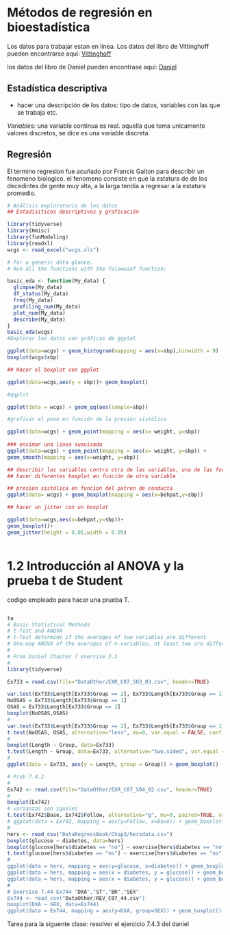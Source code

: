 # Métodos de regresión en bioestadística

Los datos para trabajar estan en linea. Los datos del libro de Vittinghoff pueden encontrarse  aquí: [Vittinghoff](http://www.biostat.ucsf.edu/vgsm)

los datos del libro de Daniel pueden encontrase aqui: [Daniel](http://bcs.wiley.com/he-bcs/Books?action=resource&bcsId=2191&itemId=0471456543&resourceId=4780)

## Estadística descriptiva

- hacer una descripción de los datos: tipo de datos, variables con las que se trabaja etc.

 *Variables:* una variable continua es real. aquella que toma unicamente valores discretos, se dice es  una variable discreta.

## Regresión

El termino regresion fue acuñado por Francis Galton para describir un fenomeno biologico. el fenomeno consiste en que la estatura de de los decedintes de gente muy alta, a la larga tendía a regresar a la estatura promedio.

```R
# Análisis exploratorio de los datos
## Estadísiticos descriptivos y graficación 

library(tidyverse)
library(Hmisc)
library(funModeling)
library(readxl)
wcgs <- read_excel("wcgs.xls")

# for a generic data glance.
# Run all the functions with the folowwinf function:

basic_eda <- function(My_data) {
  glimpse(My_data)
  df_status(My_data)
  freq(My_data)
  profiling_num(My_data)
  plot_num(My_data)
  describe(My_data)
}
basic_eda(wcgs)
#Explorar los datos con gráficas de ggplot

ggplot(data=wcgs) + geom_histogram(mapping = aes(x=sbp),binwidth = 9)
boxplot(wcgs$sbp)

## Hacer el boxplot con ggplot

ggplot(data=wcgs,aes(y = sbp))+ geom_boxplot()

#qqplot

ggplot(data = wcgs) + geom_qq(aes(sample=sbp))

#graficar el peso en función de la presion sistólica

ggplot(data=wcgs) + geom_point(mapping = aes(x= weight, y=sbp))
       
### encimar una linea suavisada
ggplot(data=wcgs) + geom_point(mapping = aes(x= weight, y=sbp)) + 
geom_smooth(mapping = aes(x=weight, y=sbp))

## describir las variables contra otra de las variables, una de las formas de hacerlo
## hacer diferentes boxplot en función de otra variable

## presión sistólica en funcion del patron de conducta
ggplot(data= wcgs) + geom_boxplot(mapping = aes(x=behpat,y=sbp))

## hacer un jitter con un boxplot

ggplot(data=wcgs,aes(x=behpat,y=sbp))+
geom_boxplot()+
geom_jitter(height = 0.05,width = 0.05)



```

# **1.2 Introducción al ANOVA y la prueba t de Student**

codigo empleado para hacer una prueba T. 

```R

ta
# Basic Statistical Methods
# t-Test and ANOVA
# t-Test determine if the averages of two variables are different
# One-way ANOVA of the averages of n-variables, at least two are different
#
# From Daniel Chapter 7 exercise 3.3
#
library(tidyverse)

Ex733 = read.csv(file="DataOther/EXR_C07_S03_03.csv", header=TRUE)

var.test(Ex733$Length[Ex733$Group == 2], Ex733$Length[Ex733$Group == 1])
NoOSAS = Ex733$Length[Ex733$Group == 1]
OSAS = Ex733$Length[Ex733$Group == 2]
boxplot(NoOSAS,OSAS)
#
var.test(Ex733$Length[Ex733$Group == 2], Ex733$Length[Ex733$Group == 1])
t.test(NoOSAS, OSAS, alternative="less", mu=0, var.equal = FALSE, conf.level=0.99)
#
boxplot(Length ~ Group, data=Ex733)
t.test(Length ~ Group, data=Ex733, alternative="two.sided", var.equal = FALSE, conf.level=0.99)
#
ggplot(data = Ex733, aes(y = Length, group = Group)) + geom_boxplot()

# Prob 7.4.2
#
Ex742 <- read.csv(file="DataOther/EXR_C07_S04_02.csv", header=TRUE)
#
boxplot(Ex742)
# varianzas son iguales 
t.test(Ex742$Base, Ex742$Follow, alternative="g", mu=0, paired=TRUE, var.equal=TRUE)
# ggplot(data = Ex742, mapping = aes(y=Follow, x=Base)) + geom_boxplot() 
#
hers <- read_csv("DataRegressBook/Chap3/hersdata.csv")
boxplot(glucose ~ diabetes, data=hers)
boxplot(glucose[hers$diabetes == "no"] ~ exercise[hers$diabetes == "no"], data=hers)
t.test(glucose[hers$diabetes == "no"] ~ exercise[hers$diabetes == "no"], data=hers, alternative="two.sided, mu=0, paired=FALSE, var.equal=TRUE)
#
ggplot(data = hers, mapping = aes(y=glucose, x=diabetes)) + geom_boxplot() 
ggplot(data = hers, mapping = aes(x = diabetes, y = glucose)) + geom_boxplot()+ facet_grid( . ~ exercise)
ggplot(data = hers, mapping = aes(x = diabetes, y = glucose)) + geom_boxplot()+ facet_grid( . ~ insulin)
#
# Exercise 7.44 Ex744 "DXA","ST","BR","SEX"
Ex744 <- read_csv("DataOther/REV_C07_44.csv")
boxplot(DXA ~ SEX, data=Ex744)
ggplot(data = Ex744, mapping = aes(y=DXA, group=SEX)) + geom_boxplot()

```



Tarea para la siguente clase: resolver el ejercicio 7.4.3 del daniel